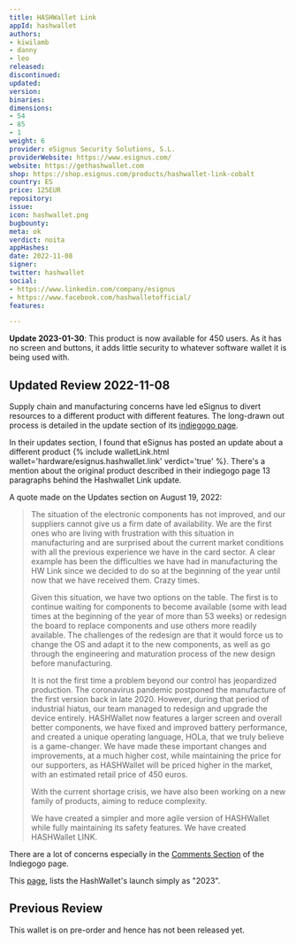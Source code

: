```yaml
---
title: HASHWallet Link
appId: hashwallet
authors:
- kiwilamb
- danny
- leo
released: 
discontinued: 
updated: 
version: 
binaries: 
dimensions:
- 54
- 85
- 1
weight: 6
provider: eSignus Security Solutions, S.L.
providerWebsite: https://www.esignus.com/
website: https://gethashwallet.com
shop: https://shop.esignus.com/products/hashwallet-link-cobalt
country: ES
price: 125EUR
repository: 
issue: 
icon: hashwallet.png
bugbounty: 
meta: ok
verdict: noita
appHashes: 
date: 2022-11-08
signer: 
twitter: hashwallet
social:
- https://www.linkedin.com/company/esignus
- https://www.facebook.com/hashwalletofficial/
features: 

---
```


**Update 2023-01-30**: This product is now available for 450 users. As it has no
screen and buttons, it adds little security to whatever software wallet it is
being used with.

## Updated Review 2022-11-08

Supply chain and manufacturing concerns have led eSignus to divert resources to a different product with different features. The long-drawn out process is detailed in the update section of its [indiegogo page](https://www.indiegogo.com/projects/hashwallet-the-most-secure-hardware-wallet#/updates/all). 

In their updates section, I found that eSignus has posted an update about a different product {% include walletLink.html wallet='hardware/esignus.hashwallet.link' verdict='true' %}. There's a mention about the original product described in their indiegogo page 13 paragraphs behind the Hashwallet Link update.

A quote made on the Updates section on August 19, 2022:

> The situation of the electronic components has not improved, and our suppliers cannot give us a firm date of availability. We are the first ones who are living with frustration with this situation in manufacturing and are surprised about the current market conditions with all the previous experience we have in the card sector. A clear example has been the difficulties we have had in manufacturing the HW Link since we decided to do so at the beginning of the year until now that we have received them. Crazy times.
> 
> Given this situation, we have two options on the table. The first is to continue waiting for components to become available (some with lead times at the beginning of the year of more than 53 weeks) or redesign the board to replace components and use others more readily available. The challenges of the redesign are that it would force us to change the OS and adapt it to the new components, as well as go through the engineering and maturation process of the new design before manufacturing.
> 
> It is not the first time a problem beyond our control has jeopardized production. The coronavirus pandemic postponed the manufacture of the first version back in late 2020. However, during that period of industrial hiatus, our team managed to redesign and upgrade the device entirely. HASHWallet now features a larger screen and overall better components, we have fixed and improved battery performance, and created a unique operating language, HOLa, that we truly believe is a game-changer. We have made these important changes and improvements, at a much higher cost, while maintaining the price for our supporters, as HASHWallet will be priced higher in the market, with an estimated retail price of 450 euros.
>
> With the current shortage crisis, we have also been working on a new family of products, aiming to reduce complexity.
> 
> We have created a simpler and more agile version of HASHWallet while fully maintaining its safety features. We have created HASHWallet LINK.

There are a lot of concerns especially in the [Comments Section](https://www.indiegogo.com/projects/hashwallet-the-most-secure-hardware-wallet#/comments) of the Indiegogo page. 

This [page](https://www.esignus.com/hashwallet), lists the HashWallet's launch simply as "2023".


## Previous Review

This wallet is on pre-order and hence has not been released yet.

